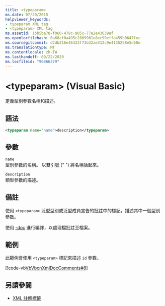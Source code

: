 ```yaml
---
title: <typeparam>
ms.date: 07/20/2015
helpviewer_keywords:
- typeparam XML tag
- <typeparam> XML tag
ms.assetid: 1bb5ba78-f060-478c-905c-77a2e43639af
ms.openlocfilehash: 0a68cf0a495c2809961e8ec99effa459b0647fec
ms.sourcegitcommit: d2db216e46323f73b32ae312c9e4135258e5d68e
ms.translationtype: MT
ms.contentlocale: zh-TW
ms.lasthandoff: 09/22/2020
ms.locfileid: "90866379"
---
```

# <a name="typeparam-visual-basic"></a>\<typeparam> (Visual Basic)

定義型別參數名稱和描述。  
  
## <a name="syntax"></a>語法  
  
```xml  
<typeparam name="name">description</typeparam>  
```  
  
## <a name="parameters"></a>參數  

 `name`  
 型別參數的名稱。 以雙引號 (" ") 將名稱括起來。  
  
 `description`  
 類型參數的描述。  
  
## <a name="remarks"></a>備註  

 使用 `<typeparam>` 泛型型別或泛型成員宣告的批註中的標記，描述其中一個型別參數。  
  
 使用 [-doc](../../reference/command-line-compiler/doc.md) 進行編譯，以處理檔批註至檔案。  
  
## <a name="example"></a>範例  

 此範例會使用 `<typeparam>` 標記來描述 `id` 參數。  
  
 [!code-vb[VbVbcnXmlDocComments#8](~/samples/snippets/visualbasic/VS_Snippets_VBCSharp/VbVbcnXmlDocComments/VB/Class1.vb#8)]  
  
## <a name="see-also"></a>另請參閱

- [XML 註解標籤](index.md)
